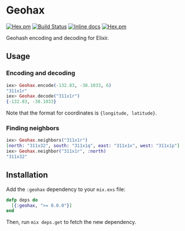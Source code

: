 # Geohax

[![Hex.pm](https://img.shields.io/hexpm/v/geohax.svg)](https://hex.pm/packages/geohax)
[![Build Status](https://travis-ci.org/evuez/geohax.svg?branch=master)](https://travis-ci.org/evuez/geohax)
[![Inline docs](http://inch-ci.org/github/evuez/geohax.svg)](http://inch-ci.org/github/evuez/geohax)
[![Hex.pm](https://img.shields.io/hexpm/dt/geohax.svg)](https://hex.pm/packages/geohax)

Geohash encoding and decoding for Elixir.

## Usage

### Encoding and decoding

```elixir
iex> Geohax.encode(-132.83, -38.1033, 6)
"311x1r"
iex> Geohax.decode("311x1r")
{-132.83, -38.1033}
```

Note that the format for coordinates is `{longitude, latitude}`.

### Finding neighbors

```elixir
iex> Geohax.neighbors("311x1r")
[north: "311x32", south: "311x1q", east: "311x1x", west: "311x1p"]
iex> Geohax.neighbor("311x1r", :north)
"311x32"
```

## Installation

Add the `:geohax` dependency to your `mix.exs` file:

```elixir
defp deps do
  [{:geohax, ">= 0.0.0"}]
end
```

Then, run `mix deps.get` to fetch the new dependency.
